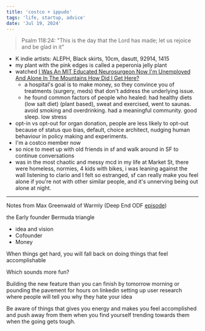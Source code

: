 ```yaml
---
title: 'costco + ippudo'
tags: 'life, startup, advice'
date: 'Jul 19, 2024'
---
```


> Psalm 118:24: "This is the day that the Lord has made; let us rejoice and be glad in it"

- K indie artists: ALEPH, Black skirts, 10cm, dasutt, 92914, 1415
- my plant with the pink edges is called a peperonia jelly plant
- watched [I Was An MIT Educated Neurosurgeon Now I'm Unemployed And Alone In The Mountains How Did I Get Here?](https://www.youtube.com/watch?v=25LUF8GmbFU)
  - a hospital's goal is to make money, so they convince you of treatments (surgery, meds) that don't address the underlying issue.
  - he found common factors of people who healed: had healthy diets (low salt diet) (plant based), sweat and exercised, went to saunas. avoid smoking and overdrinking. had a meaningful community. good sleep. low stress
- opt-in vs opt-out for organ donation, people are less likely to opt-out because of status quo bias, default, choice architect, nudging human behaviour in policy making and experiments.
- I'm a costco member now
- so nice to meet up with old friends in sf and walk around in SF to continue conversations
- was in the most chaotic and messy mcd in my life at Market St, there were homeless, normies, 4 kids with bikes, i was leaning against the wall listening to clario and I felt so estranged, sf can really make you feel alone if you're not with other similar people, and it's unnerving being out alone at night.

---

Notes from Max Greenwald of Warmly (Deep End ODF [episode](https://ideas.beondeck.com/lessons-from-the-journey-to-building-a-product-customers-want-with-max-greenwald-of-warmly/))

the Early founder Bermuda triangle

- idea and vision
- Cofounder
- Money

When things get hard, you will fall back on doing things that feel accomplishable

Which sounds more fun?

Building the new feature than you can finish by tomorrow morning or pounding the pavement for hours on linkedin setting up user research where people will tell you why they hate your idea

Be aware of things that gives you energy and makes you feel accomplished and push away from them when you find yourself trending towards them when the going gets tough.

